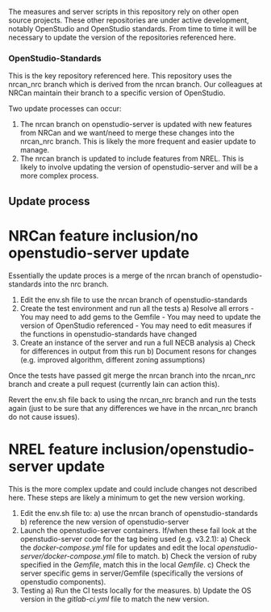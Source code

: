 The measures and server scripts in this repository rely on other open source projects. These other repositories 
are under active development, notably OpenStudio and OpenStudio standards. From time to time it will be necessary 
to update the version of the repositories referenced here.

### OpenStudio-Standards
This is the key repository referenced here. This repository uses the nrcan_nrc branch which is derived from the nrcan 
branch. Our colleagues at NRCan maintain their branch to a specific version of OpenStudio.

Two update processes can occur:
1) The nrcan branch on openstudio-server is updated with new features from NRCan and we want/need to merge these changes 
into the nrcan_nrc branch. This is likely the more frequent and easier update to manage.
2) The nrcan branch is updated to include features from NREL. This is likely to involve updating the version of openstudio-server 
and will be a more complex process. 

## Update process

# NRCan feature inclusion/no openstudio-server update
Essentially the update proces is a merge of the nrcan branch of openstudio-standards into the nrc branch. 

1) Edit the env.sh file to use the nrcan branch of openstudio-standards
2) Create the test environment and run all the tests
    a) Resolve all errors
	    - You may need to add gems to the Gemfile
		- You may need to update the version of OpenStudio referenced
		- You may need to edit measures if the functions in openstudio-standards have changed
3) Create an instance of the server and run a full NECB analysis
    a) Check for differences in output from this run
	b) Document resons for changes (e.g. improved algorithm, different zoning assumptions)
	
Once the tests have passed git merge the nrcan branch into the nrcan_nrc branch and create a pull request 
(currently Iain can action this).

Revert the env.sh file back to using the nrcan_nrc branch and run the tests again (just to be sure that any 
differences we have in the nrcan_nrc branch do not cause issues).

# NREL feature inclusion/openstudio-server update
This is the more complex update and could include changes not described here. These steps are likely a minimum 
to get the new version working.

1) Edit the env.sh file to:
    a) use the nrcan branch of openstudio-standards
	b) reference the new version of openstudio-server
2) Launch the openstudio-server containers. If/when these fail look at the openstudio-server code for the tag being used (e.g. v3.2.1):
    a) Check the _docker-compose.yml_ file for updates and edit the local _openstudio-server/docker-compose.yml_ file to match.
	b) Check the version of ruby specified in the _Gemfile_, match this in the local _Gemfile_.
	c) Check the server specific gems in server/Gemfile (specifically the versions of openstudio components).
3) Testing
	a) Run the CI tests locally for the measures.
	b) Update the OS version in the _gitlab-ci.yml_ file to match the new version.